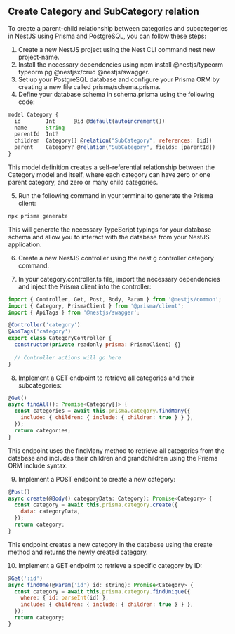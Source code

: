 ## Create Category and SubCategory relation

To create a parent-child relationship between categories and subcategories in NestJS using Prisma and PostgreSQL, you can follow these steps:

1. Create a new NestJS project using the Nest CLI command nest new project-name.
2. Install the necessary dependencies using npm install @nestjs/typeorm typeorm pg @nestjsx/crud @nestjs/swagger.
3. Set up your PostgreSQL database and configure your Prisma ORM by creating a new file called prisma/schema.prisma.
4. Define your database schema in schema.prisma using the following code:

```js
model Category {
  id        Int      @id @default(autoincrement())
  name      String
  parentId  Int?
  children  Category[] @relation("SubCategory", references: [id])
  parent    Category? @relation("SubCategory", fields: [parentId])
}
```
This model definition creates a self-referential relationship between the Category model and itself, where each category can have zero or one parent category, and zero or many child categories.

5. Run the following command in your terminal to generate the Prisma client:

```bash
npx prisma generate
```
This will generate the necessary TypeScript typings for your database schema and allow you to interact with the database from your NestJS application.

6. Create a new NestJS controller using the nest g controller category command.

7. In your category.controller.ts file, import the necessary dependencies and inject the Prisma client into the controller:

```js
import { Controller, Get, Post, Body, Param } from '@nestjs/common';
import { Category, PrismaClient } from '@prisma/client';
import { ApiTags } from '@nestjs/swagger';

@Controller('category')
@ApiTags('category')
export class CategoryController {
  constructor(private readonly prisma: PrismaClient) {}
  
  // Controller actions will go here
}
```
8. Implement a GET endpoint to retrieve all categories and their subcategories:
```js
@Get()
async findAll(): Promise<Category[]> {
  const categories = await this.prisma.category.findMany({
    include: { children: { include: { children: true } } },
  });
  return categories;
}
```
This endpoint uses the findMany method to retrieve all categories from the database and includes their children and grandchildren using the Prisma ORM include syntax.

9. Implement a POST endpoint to create a new category:

```js
@Post()
async create(@Body() categoryData: Category): Promise<Category> {
  const category = await this.prisma.category.create({
    data: categoryData,
  });
  return category;
}
```

This endpoint creates a new category in the database using the create method and returns the newly created category.

10. Implement a GET endpoint to retrieve a specific category by ID:

```js
@Get(':id')
async findOne(@Param('id') id: string): Promise<Category> {
  const category = await this.prisma.category.findUnique({
    where: { id: parseInt(id) },
    include: { children: { include: { children: true } } },
  });
  return category;
}
```


